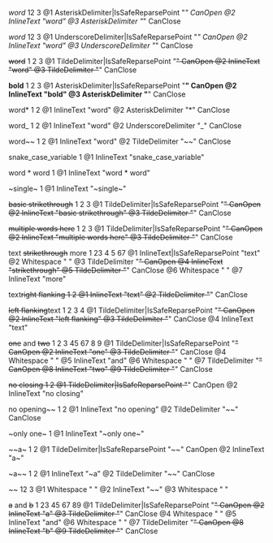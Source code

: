 *word*
12   3
@1 AsteriskDelimiter|IsSafeReparsePoint "*" CanOpen
@2 InlineText "word"
@3 AsteriskDelimiter "*" CanClose

_word_
12   3
@1 UnderscoreDelimiter|IsSafeReparsePoint "_" CanOpen
@2 InlineText "word"
@3 UnderscoreDelimiter "_" CanClose

~~word~~
1 2   3
@1 TildeDelimiter|IsSafeReparsePoint "~~" CanOpen
@2 InlineText "word"
@3 TildeDelimiter "~~" CanClose

**bold**
1 2   3
@1 AsteriskDelimiter|IsSafeReparsePoint "**" CanOpen
@2 InlineText "bold"
@3 AsteriskDelimiter "**" CanClose

word*
1   2
@1 InlineText "word"
@2 AsteriskDelimiter "*" CanClose

word_
1   2
@1 InlineText "word"
@2 UnderscoreDelimiter "_" CanClose

word~~
1   2
@1 InlineText "word"
@2 TildeDelimiter "~~" CanClose

snake_case_variable
1
@1 InlineText "snake_case_variable"

word * word
1
@1 InlineText "word * word"

~single~
1
@1 InlineText "~single~"

~~basic strikethrough~~
1 2                  3
@1 TildeDelimiter|IsSafeReparsePoint "~~" CanOpen
@2 InlineText "basic strikethrough"
@3 TildeDelimiter "~~" CanClose

~~multiple words here~~
1 2                  3
@1 TildeDelimiter|IsSafeReparsePoint "~~" CanOpen
@2 InlineText "multiple words here"
@3 TildeDelimiter "~~" CanClose

text ~~strikethrough~~ more
1   23 4            5 67
@1 InlineText|IsSafeReparsePoint "text"
@2 Whitespace " "
@3 TildeDelimiter "~~" CanOpen
@4 InlineText "strikethrough"
@5 TildeDelimiter "~~" CanClose
@6 Whitespace " "
@7 InlineText "more"

text~~right flanking
1   2
@1 InlineText "text"
@2 TildeDelimiter "~~" CanClose

~~left flanking~~text
1 2            3 4
@1 TildeDelimiter|IsSafeReparsePoint "~~" CanOpen
@2 InlineText "left flanking"
@3 TildeDelimiter "~~" CanClose
@4 InlineText "text"

~~one~~ and ~~two~~
1 2  3 45  67 8  9
@1 TildeDelimiter|IsSafeReparsePoint "~~" CanOpen
@2 InlineText "one"
@3 TildeDelimiter "~~" CanClose
@4 Whitespace " "
@5 InlineText "and"
@6 Whitespace " "
@7 TildeDelimiter "~~" CanOpen
@8 InlineText "two"
@9 TildeDelimiter "~~" CanClose

~~no closing
1 2
@1 TildeDelimiter|IsSafeReparsePoint "~~" CanOpen
@2 InlineText "no closing"

no opening~~
1         2
@1 InlineText "no opening"
@2 TildeDelimiter "~~" CanClose

~only one~
1
@1 InlineText "~only one~"

~~a~
1 2
@1 TildeDelimiter|IsSafeReparsePoint "~~" CanOpen
@2 InlineText "a~"

~a~~
1 2
@1 InlineText "~a"
@2 TildeDelimiter "~~" CanClose

 ~~ 
12 3
@1 Whitespace " "
@2 InlineText "~~"
@3 Whitespace " "

~~a~~ and ~~b~~
1 23 45  67 89
@1 TildeDelimiter|IsSafeReparsePoint "~~" CanOpen
@2 InlineText "a"
@3 TildeDelimiter "~~" CanClose
@4 Whitespace " "
@5 InlineText "and"
@6 Whitespace " "
@7 TildeDelimiter "~~" CanOpen
@8 InlineText "b"
@9 TildeDelimiter "~~" CanClose